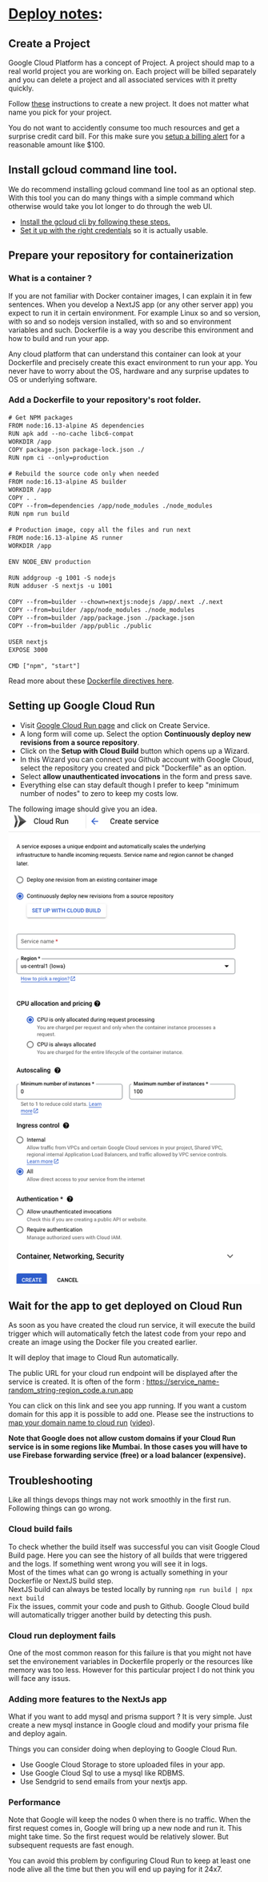 # [Deploy notes](https://www.frontendeng.dev/blog/6-deploying-nextjs-app-on-cloud-run-ci-cd):

## Create a Project
Google Cloud Platform has a concept of Project. A project should map to a real world project you are working on. Each project will be billed separately and you can delete a project and all associated services with it pretty quickly.

Follow [these](https://cloud.google.com/resource-manager/docs/creating-managing-projects) instructions to create a new project. It does not matter what name you pick for your project.

You do not want to accidently consume too much resources and get a surprise credit card bill. For this make sure you [setup a billing alert](https://cloud.google.com/billing/docs/how-to/budgets#add-new-budget) for a reasonable amount like $100.

## Install gcloud command line tool.
We do recommend installing gcloud command line tool as an optional step. With this tool you can do many things with a simple command which otherwise would take you lot longer to do through the web UI.
- [Install the gcloud cli by following these steps.](https://cloud.google.com/sdk/docs/install)
- [Set it up with the right credentials](https://cloud.google.com/sdk/docs/initializing#initialize_the) so it is actually usable.


## Prepare your repository for containerization
### What is a container ?
If you are not familiar with Docker container images, I can explain it in few sentences. When you develop a NextJS app (or any other server app) you expect to run it in certain environment. For example Linux so and so version, with so and so nodejs version installed, with so and so environment variables and such. Dockerfile is a way you describe this environment and how to build and run your app.

Any cloud platform that can understand this container can look at your Dockerfile and precisely create this exact environment to run your app. You never have to worry about the OS, hardware and any surprise updates to OS or underlying software.

### Add a Dockerfile to your repository's root folder.
```docker
# Get NPM packages
FROM node:16.13-alpine AS dependencies
RUN apk add --no-cache libc6-compat
WORKDIR /app
COPY package.json package-lock.json ./
RUN npm ci --only=production

# Rebuild the source code only when needed
FROM node:16.13-alpine AS builder
WORKDIR /app
COPY . .
COPY --from=dependencies /app/node_modules ./node_modules
RUN npm run build

# Production image, copy all the files and run next
FROM node:16.13-alpine AS runner
WORKDIR /app

ENV NODE_ENV production

RUN addgroup -g 1001 -S nodejs
RUN adduser -S nextjs -u 1001

COPY --from=builder --chown=nextjs:nodejs /app/.next ./.next
COPY --from=builder /app/node_modules ./node_modules
COPY --from=builder /app/package.json ./package.json
COPY --from=builder /app/public ./public

USER nextjs
EXPOSE 3000

CMD ["npm", "start"]
```
Read more about these [Dockerfile directives here](https://docs.docker.com/engine/reference/builder/).


## Setting up Google Cloud Run


- Visit [Google Cloud Run page](https://console.cloud.google.com/run) and click on Create Service.
- A long form will come up. Select the option **Continuously deploy new revisions from a source repository**.
- Click on the **Setup with Cloud Build** button which opens up a Wizard.
- In this Wizard you can connect you Github account with Google Cloud, select the repository you created and pick "Dockerfile" as an option.
- Select **allow unauthenticated invocations** in the form and press save.
- Everything else can stay default though I prefer to keep "minimum number of nodes" to zero to keep my costs low.

The following image should give you an idea.
![Cloud Run Image](images/cloudrun.png)

## Wait for the app to get deployed on Cloud Run

As soon as you have created the cloud run service, it will execute the build trigger which will automatically fetch the latest code from your repo and create an image using the Docker file you created earlier.

It will deploy that image to Cloud Run automatically.

The public URL for your cloud run endpoint will be displayed after the service is created. It is often of the form : https://service_name-random_string-region_code.a.run.app

You can click on this link and see you app running. If you want a custom domain for this app it is possible to add one. Please see the instructions to [map your domain name to cloud run](https://cloud.google.com/run/docs/mapping-custom-domains) ([video](https://www.youtube.com/watch?v=lDtvpUYAFzA)).

**Note that Google does not allow custom domains if your Cloud Run service is in some regions like Mumbai. In those cases you will have to use Firebase forwarding service (free) or a load balancer (expensive).**


## Troubleshooting
Like all things devops things may not work smoothly in the first run. Following things can go wrong.

### Cloud build fails
To check whether the build itself was successful you can visit Google Cloud Build page. Here you can see the history of all builds that were triggered and the logs. If something went wrong you will see it in logs.<br>
Most of the times what can go wrong is actually something in your Dockerfile or NextJS build step. <br>
NextJS build can always be tested locally by running ```npm run build | npx next build``` <br>
Fix the issues, commit your code and push to Github. Google Cloud build will automatically trigger another build by detecting this push.


### Cloud run deployment fails
One of the most common reason for this failure is that you might not have set the environement variables in Dockerfile properly or the resources like memory was too less. However for this particular project I do not think you will face any issus.

### Adding more features to the NextJs app
What if you want to add mysql and prisma support ? It is very simple. Just create a new mysql instance in Google cloud and modify your prisma file and deploy again.

Things you can consider doing when deploying to Google Cloud Run.
- Use Google Cloud Storage to store uploaded files in your app.
- Use Google Cloud Sql to use a mysql like RDBMS.
- Use Sendgrid to send emails from your nextjs app.

### Performance
Note that Google will keep the nodes 0 when there is no traffic. When the first request comes in, Google will bring up a new node and run it. This might take time. So the first request would be relatively slower. But subsequent requests are fast enough.

You can avoid this problem by configuring Cloud Run to keep at least one node alive all the time but then you will end up paying for it 24x7.



<br><br><br><br><br><br><br><br><br><br><br><br><br><br><br><br>
APIs:
- Cloud Build API
- Cloud Source Repositories API


Cloud Build:
Mirrored repository in google cloud from github.
Create triggers that listen to pushes on specific branches and build and deploys the site.

Cloud run to host website
Buy domain on simply
Figure out DNS
Figure out certificate


VPC Network -> IP addresses -> Reserve External Static IP Address
It uses forwarding rule

Network Services -> Load Balancing Create Load Balancer
Frontend has HTTPS Protocol that uses reservec external IP with certificate chain
It also uses a compute backend


Security -> Certificate Authority Service > CA Pool Manager -> Create CA
OR
Certificate Manager and let Google Manage Load Balancer Certificates?